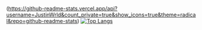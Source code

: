 (https://github-readme-stats.vercel.app/api?username=JustinWrld&count_private=true&show_icons=true&theme=radical&repo=github-readme-stats)
[![Top Langs](https://github-readme-stats.vercel.app/api/top-langs/?username=JustinWrld&langs_count=8)](https://github.com/anuraghazra/github-readme-stats)

